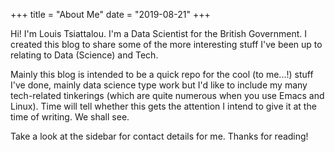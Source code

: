 +++
title = "About Me"
date = "2019-08-21"
+++

Hi! I'm Louis Tsiattalou. I'm a Data Scientist for the British Government. I created this blog to share some of the more interesting stuff I've been up to relating to Data (Science) and Tech.

Mainly this blog is intended to be a quick repo for the cool (to me...!) stuff I've done, mainly data science type work but I'd like to include my many tech-related tinkerings (which are quite numerous when you use Emacs and Linux). Time will tell whether this gets the attention I intend to give it at the time of writing. We shall see.

Take a look at the sidebar for contact details for me. Thanks for reading!

